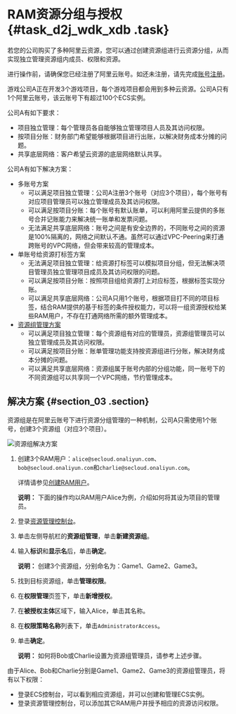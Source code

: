 # RAM资源分组与授权 {#task_d2j_wdk_xdb .task}

若您的公司购买了多种阿里云资源，您可以通过创建资源组进行云资源分组，从而实现独立管理资源组内成员、权限和资源。

进行操作前，请确保您已经注册了阿里云账号。如还未注册，请先完成[账号注册](https://account.aliyun.com/register/register.htm)。

游戏公司A正在开发3个游戏项目，每个游戏项目都会用到多种云资源。公司A只有1个阿里云账号，该云账号下有超过100个ECS实例。

公司A有如下要求：

-   项目独立管理：每个管理员各自能够独立管理项目人员及其访问权限。
-   按项目分账：财务部门希望能够根据项目进行出账，以解决财务成本分摊的问题。
-   共享底层网络：客户希望云资源的底层网络默认共享。

公司A有如下解决方案：

-   多账号方案
    -   可以满足项目独立管理：公司A注册3个账号（对应3个项目），每个账号有对应项目管理员可以独立管理成员及其访问权限。
    -   可以满足按项目分账：每个账号有默认账单，可以利用阿里云提供的多账号合并记账能力来解决统一账单和发票问题。
    -   无法满足共享底层网络：账号之间是有安全边界的，不同账号之间的资源是100%隔离的，网络之间默认不通。虽然可以通过VPC-Peering来打通跨账号的VPC网络，但会带来较高的管理成本。
-   单账号给资源打标签方案
    -   无法满足项目独立管理：给资源打标签可以模拟项目分组，但无法解决项目管理员独立管理项目成员及其访问权限的问题。
    -   可以满足按项目分账：按照项目组给资源打上对应标签，根据标签实现分账。
    -   可以满足共享底层网络：公司A只用1个账号，根据项目打不同的项目标签，结合RAM提供的基于标签的条件授权能力，可以将一组资源授权给某些RAM用户，不存在打通网络所需的额外管理成本。
-   [资源组管理方案](#) 
    -   可以满足项目独立管理：每个资源组有对应的管理员，资源组管理员可以独立管理成员及其访问权限。
    -   可以满足按项目分账：账单管理功能支持按资源组进行分账，解决财务成本分摊的问题。
    -   可以满足共享底层网络：资源组属于账号内部的分组功能，同一账号下的不同资源组可以共享同一个VPC网络，节约管理成本。

## 解决方案 {#section_03 .section}

资源组是在阿里云账号下进行资源分组管理的一种机制，公司A只需使用1个账号，创建3个资源组（对应3个项目）。

![资源组解决方案](http://static-aliyun-doc.oss-cn-hangzhou.aliyuncs.com/assets/img/23774/156897560614357_zh-CN.png)

1.  创建3个RAM用户：`alice@secloud.onaliyun.com`、`bob@secloud.onaliyun.com`和`charlie@secloud.onaliyun.com`。 

    详情请参见[创建RAM用户](../cn.zh-CN/用户管理/创建RAM用户.md#)。

    **说明：** 下面的操作均以RAM用户Alice为例，介绍如何将其设为项目的管理员。

2.  登录[资源管理控制台](https://resourcemanager.console.aliyun.com/)。
3.  单击左侧导航栏的**资源组管理**，单击**新建资源组**。
4.  输入**标识**和**显示名**后，单击**确定**。 

    **说明：** 创建3个资源组，分别命名为：Game1、Game2、Game3。

5.  找到目标资源组，单击**管理权限**。
6.  在**权限管理**页签下，单击**新增授权**。
7.  在**被授权主体**区域下，输入Alice，单击其名称。
8.  在**权限策略名称**列表下，单击`AdministratorAccess`。
9.  单击**确定**。 

    **说明：** 如何将Bob或Charlie设置为资源组管理员，请参考上述步骤。


由于Alice、Bob和Charlie分别是Game1、Game2、Game3的资源组管理员，将有以下权限：

-   登录ECS控制台，可以看到相应资源组，并可以创建和管理ECS实例。
-   登录资源管理控制台，可以添加其它RAM用户并授予相应的资源访问权限。

